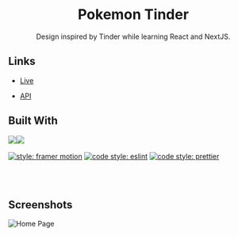 <h1 align="center">Pokemon Tinder</h1>

<p align="center">Design inspired by Tinder while learning React and NextJS.</p>

## Links

- [Live](https://pokemon-tinder-alpha.vercel.app/ 'Live View')

- [API]('https://pokeapi.co/docs/v2' 'Pokemon API')

## Built With

<img src="https://img.shields.io/badge/react%20-%2320232a.svg?&style=for-the-badge&logo=react&logoColor=%2361DAFB"/><img src="https://img.shields.io/badge/typescript%20-%23007ACC.svg?&style=for-the-badge&logo=typescript&logoColor=white"/>
<br/><br/>
[![style: framer motion](https://img.shields.io/badge/style-Framer_Motion-ff69b4)](https://www.framer.com/motion/)
[![code style: eslint](https://img.shields.io/badge/code_style-eslint-blue)](https://github.com/eslint/eslint)
[![code style: prettier](https://img.shields.io/badge/code_style-prettier-ff69b4.svg?style=flat-square)](https://github.com/prettier/prettier)

<br/><br/>

## Screenshots

![Home Page](https://github.com/tanyongkuan/pokemon-tinders/blob/main/public/screenshot.PNG?raw=true)
